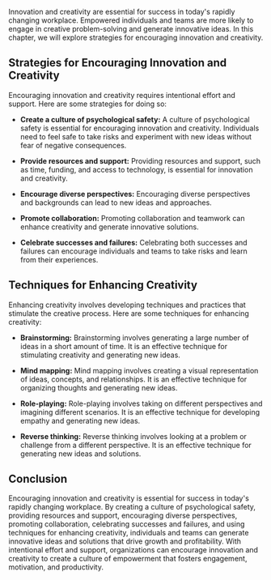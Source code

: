 
Innovation and creativity are essential for success in today's rapidly changing workplace. Empowered individuals and teams are more likely to engage in creative problem-solving and generate innovative ideas. In this chapter, we will explore strategies for encouraging innovation and creativity.

Strategies for Encouraging Innovation and Creativity
----------------------------------------------------

Encouraging innovation and creativity requires intentional effort and support. Here are some strategies for doing so:

* **Create a culture of psychological safety:** A culture of psychological safety is essential for encouraging innovation and creativity. Individuals need to feel safe to take risks and experiment with new ideas without fear of negative consequences.

* **Provide resources and support:** Providing resources and support, such as time, funding, and access to technology, is essential for innovation and creativity.

* **Encourage diverse perspectives:** Encouraging diverse perspectives and backgrounds can lead to new ideas and approaches.

* **Promote collaboration:** Promoting collaboration and teamwork can enhance creativity and generate innovative solutions.

* **Celebrate successes and failures:** Celebrating both successes and failures can encourage individuals and teams to take risks and learn from their experiences.

Techniques for Enhancing Creativity
-----------------------------------

Enhancing creativity involves developing techniques and practices that stimulate the creative process. Here are some techniques for enhancing creativity:

* **Brainstorming:** Brainstorming involves generating a large number of ideas in a short amount of time. It is an effective technique for stimulating creativity and generating new ideas.

* **Mind mapping:** Mind mapping involves creating a visual representation of ideas, concepts, and relationships. It is an effective technique for organizing thoughts and generating new ideas.

* **Role-playing:** Role-playing involves taking on different perspectives and imagining different scenarios. It is an effective technique for developing empathy and generating new ideas.

* **Reverse thinking:** Reverse thinking involves looking at a problem or challenge from a different perspective. It is an effective technique for generating new ideas and solutions.

Conclusion
----------

Encouraging innovation and creativity is essential for success in today's rapidly changing workplace. By creating a culture of psychological safety, providing resources and support, encouraging diverse perspectives, promoting collaboration, celebrating successes and failures, and using techniques for enhancing creativity, individuals and teams can generate innovative ideas and solutions that drive growth and profitability. With intentional effort and support, organizations can encourage innovation and creativity to create a culture of empowerment that fosters engagement, motivation, and productivity.
